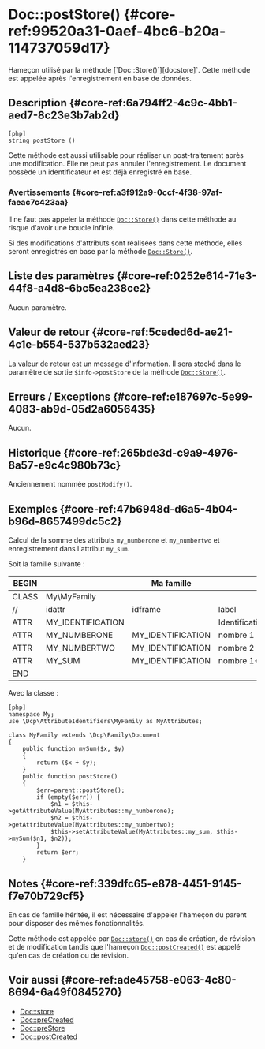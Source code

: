 # Doc::postStore() {#core-ref:99520a31-0aef-4bc6-b20a-114737059d17}

<div class="short-description" markdown="1">
Hameçon utilisé par la méthode [`Doc::Store()`][docstore]`. Cette méthode est
appelée après l'enregistrement en base de données.
</div>

## Description {#core-ref:6a794ff2-4c9c-4bb1-aed7-8c23e3b7ab2d}

    [php]
    string postStore ()

Cette méthode est aussi utilisable pour réaliser un post-traitement après une
modification. Elle ne peut pas annuler l'enregistrement. Le document possède un
identificateur et est déjà enregistré en base.

### Avertissements {#core-ref:a3f912a9-0ccf-4f38-97af-faeac7c423aa}

Il ne faut pas appeler la méthode [`Doc::Store()`][docstore] dans cette méthode
au risque d'avoir une boucle infinie.

Si des modifications d'attributs sont réalisées dans cette méthode, elles seront
enregistrés en base par la méthode [`Doc::Store()`][docstore].


## Liste des paramètres {#core-ref:0252e614-71e3-44f8-a4d8-6bc5ea238ce2}

Aucun paramètre.

## Valeur de retour {#core-ref:5ceded6d-ae21-4c1e-b554-537b532aed23}

La valeur de retour est un message d'information. Il sera stocké dans le
paramètre de sortie `$info->postStore` de la méthode [`Doc::Store()`][docstore].

## Erreurs / Exceptions {#core-ref:e187697c-5e99-4083-ab9d-05d2a6056435}

Aucun.

## Historique {#core-ref:265bde3d-c9a9-4976-8a57-e9c4c980b73c}

Anciennement nommée `postModify()`.

## Exemples {#core-ref:47b6948d-d6a5-4b04-b96d-8657499dc5c2}

Calcul de la somme des attributs `my_numberone` et `my_numbertwo` et
enregistrement dans l'attribut `my_sum`.

Soit la famille suivante :

| BEGIN |                   | Ma famille        |                 |     | MYFAMILY |       |     |     |   |         |     |
| ----- | ----------------- | ----------------- | --------------- | --- | -------- | ----- | --- | --- | - | ------- | --- |
| CLASS | My\MyFamily       |                   |                 |     |          |       |     |     |   |         |     |
| //    | idattr            | idframe           | label           | T   | A        | type  | ord | vis | … | phpfunc |     |
| ATTR  | MY_IDENTIFICATION |                   | Identification  | N   | N        | frame | 10  | W   |   |         |     |
| ATTR  | MY_NUMBERONE      | MY_IDENTIFICATION | nombre 1        | Y   | N        | int   | 20  | W   |   |         |     |
| ATTR  | MY_NUMBERTWO      | MY_IDENTIFICATION | nombre 2        | N   | N        | int   | 30  | W   |   |         |     |
| ATTR  | MY_SUM            | MY_IDENTIFICATION | nombre 1&plus;2 | N   | N        | int   | 30  | R   |   |         |     |
| END   |                   |                   |                 |     |          |       |     |     |   |         |     |

Avec la classe :

    [php]
    namespace My;
    use \Dcp\AttributeIdentifiers\MyFamily as MyAttributes;
    
    class MyFamily extends \Dcp\Family\Document
    {
        public function mySum($x, $y)
        {
            return ($x + $y);
        }
        public function postStore()
        {
            $err=parent::postStore();
            if (empty($err)) {
                $n1 = $this->getAttributeValue(MyAttributes::my_numberone);
                $n2 = $this->getAttributeValue(MyAttributes::my_numbertwo);
                $this->setAttributeValue(MyAttributes::my_sum, $this->mySum($n1, $n2));
            }
            return $err;
        }

## Notes {#core-ref:339dfc65-e878-4451-9145-f7e70b729cf5}

En cas de famille héritée, il est nécessaire d'appeler l'hameçon du parent pour
disposer des mêmes fonctionnalités.

Cette méthode est appelée par [`Doc::store()`][docstore] en cas de création, de
révision et de modification tandis que l'hameçon
[`Doc::postCreated()`][docpostcreated] est appelé qu'en cas de création ou de
révision.


## Voir aussi {#core-ref:ade45758-e063-4c80-8694-6a49f0845270}

*   [Doc::store][docstore]
*   [Doc::preCreated][docprecreated]
*   [Doc::preStore][docprestore]
*   [Doc::postCreated][docpostcreated]

<!-- links -->
[docstore]:         #core-ref:b8540d13-ece6-4e9e-9b72-6a56bca9da12
[docpostcreated]:   #core-ref:b8f80e6b-a374-4bf4-bc76-47290cd69c45 "Hameçon Doc::postCreated()"
[docpoststore]:     #core-ref:99520a31-0aef-4bc6-b20a-114737059d17 "Hameçon Doc::postStore()"
[docprestore]:      #core-ref:3517da95-82fe-4adb-8bc4-ef49ca55edb0 "Hameçon Doc::preStore()"
[docprecreated]:    #core-ref:e85aa9d4-5e62-4a60-9d1c-f60433301747 "Hameçon Doc::preCreated()"
[docprerefresh]:    #core-ref:580d6be1-6b6a-439b-abd7-34b26cfaf2e5 "Hameçon Doc::preRefresh()"
[docpostrefresh]:   #core-ref:9352c534-3691-41e3-b293-599db8e9a4fd "Hameçon Doc::postRefresh()"
[docrevise]:        #core-ref:882e3730-0483-4dbc-9b9d-0d0b5cc31d38

